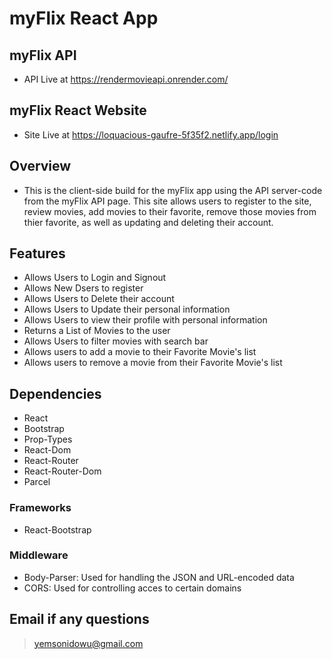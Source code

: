 # myFlix React App

## myFlix API

- API Live at https://rendermovieapi.onrender.com/

## myFlix React Website

- Site Live at https://loquacious-gaufre-5f35f2.netlify.app/login

## Overview

- This is the client-side build for the myFlix app using the API server-code from the myFlix API page. This site allows users to register to the site, review movies, add movies to their favorite, remove those movies from thier favorite, as well as updating and deleting their account.

## Features

- Allows Users to Login and Signout
- Allows New Dsers to register
- Allows Users to Delete their account
- Allows Users to Update their personal information
- Allows Users to view their profile with personal information
- Returns a List of Movies to the user
- Allows Users to filter movies with search bar
- Allows users to add a movie to their Favorite Movie's list
- Allows users to remove a movie from their Favorite Movie's list

## Dependencies

- React
- Bootstrap
- Prop-Types
- React-Dom
- React-Router
- React-Router-Dom
- Parcel

### Frameworks

- React-Bootstrap

### Middleware

- Body-Parser: Used for handling the JSON and URL-encoded data
- CORS: Used for controlling acces to certain domains

## Email if any questions

> yemsonidowu@gmail.com
